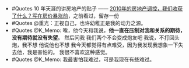 - #Quotes 10 年天涯的讲房地产的贴子 —— [2010年的房地产调控，我们收获了什么？写在房价暴涨前](http://bbs.tianya.cn/post-house-252774-1.shtml)，之前看过，留存一份
- #Quotes @重光：正视自己，也许幼稚正是我的动力之源。
- #Quotes @K_Memo: 唉，他今天和我说，**他一直在压制对我和关系的期待，没有期待就没有失望**。
  然后问我 我们两个不会变成炮友吧
  我说，不打回头炮，我不想
  他说他也不想
  我今天都觉得有点难受，因为我发现我想象一下失去他，我是害怕的。
  我很不喜欢这种感觉。
- #Quotes @K_Memo: 我最害怕我难过，可是我现在有些难过。
